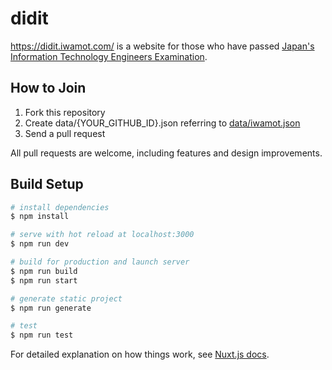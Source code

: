 # didit

https://didit.iwamot.com/ is a website for those who have passed [Japan's Information Technology Engineers Examination](https://www.jitec.ipa.go.jp/).

## How to Join

1. Fork this repository
2. Create data/{YOUR_GITHUB_ID}.json referring to [data/iwamot.json](https://github.com/iwamot/didit/blob/master/data/iwamot.json)
3. Send a pull request

All pull requests are welcome, including features and design improvements.

## Build Setup

``` bash
# install dependencies
$ npm install

# serve with hot reload at localhost:3000
$ npm run dev

# build for production and launch server
$ npm run build
$ npm run start

# generate static project
$ npm run generate

# test
$ npm run test
```

For detailed explanation on how things work, see [Nuxt.js docs](https://nuxtjs.org/).

